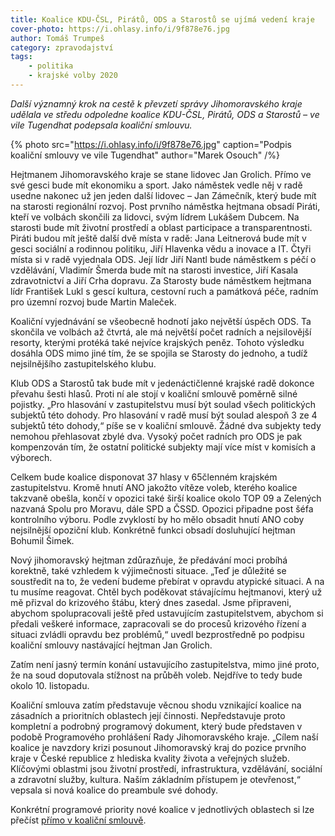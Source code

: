 ```yaml
---
title: Koalice KDU-ČSL, Pirátů, ODS a Starostů se ujímá vedení kraje
cover-photo: https://i.ohlasy.info/i/9f878e76.jpg
author: Tomáš Trumpeš
category: zpravodajství
tags:
    - politika
    - krajské volby 2020
---
```


*Další významný krok na cestě k převzetí správy Jihomoravského kraje udělala ve středu odpoledne koalice KDU-ČSL, Pirátů, ODS a Starostů – ve vile Tugendhat podepsala koaliční smlouvu.*

{% photo src="https://i.ohlasy.info/i/9f878e76.jpg" caption="Podpis koaliční smlouvy ve vile Tugendhat" author="Marek Osouch" /%}

Hejtmanem Jihomoravského kraje se stane lidovec Jan Grolich. Přímo ve své gesci bude mít ekonomiku a sport. Jako náměstek vedle něj v radě usedne nakonec už jen jeden další lidovec – Jan Zámečník, který bude mít na starosti regionální rozvoj. Post prvního náměstka hejtmana obsadí Piráti, kteří ve volbách skončili za lidovci, svým lídrem Lukášem Dubcem. Na starosti bude mít životní prostředí a oblast participace a transparentnosti. Piráti budou mít ještě další dvě místa v radě: Jana Leitnerová bude mít v gesci sociální a rodinnou politiku, Jiří Hlavenka vědu a inovace a IT. Čtyři místa si v radě vyjednala ODS. Její lídr Jiří Nantl bude náměstkem s péčí o vzdělávání, Vladimír Šmerda bude mít na starosti investice, Jiří Kasala zdravotnictví a Jiří Crha dopravu. Za Starosty bude náměstkem hejtmana lídr František Lukl s gescí kultura, cestovní ruch a památková péče, radním pro územní rozvoj bude Martin Maleček.

Koaliční vyjednávání se všeobecně hodnotí jako největší úspěch ODS. Ta skončila ve volbách až čtvrtá, ale má největší počet radních a nejsilovější resorty, kterými protéká také nejvíce krajských peněz. Tohoto výsledku dosáhla ODS mimo jiné tím, že se spojila se Starosty do jednoho, a tudíž nejsilnějšího zastupitelského klubu.

Klub ODS a Starostů tak bude mít v jedenáctičlenné krajské radě dokonce převahu šesti hlasů. Proti ní ale stojí v koaliční smlouvě poměrně silné pojistky. „Pro hlasování v zastupitelstvu musí být soulad všech politických subjektů této dohody. Pro hlasování v radě musí být soulad alespoň 3 ze 4 subjektů této dohody,“ píše se v koaliční smlouvě. Žádné dva subjekty tedy nemohou přehlasovat zbylé dva. Vysoký počet radních pro ODS je pak kompenzován tím, že ostatní politické subjekty mají více míst v komisích a výborech.

Celkem bude koalice disponovat 37 hlasy v 65členném krajském zastupitelstvu. Kromě hnutí ANO jakožto vítěze voleb, kterého koalice takzvaně obešla, končí v opozici také širší koalice okolo TOP 09 a Zelených nazvaná Spolu pro Moravu, dále SPD a ČSSD. Opozici připadne post šéfa kontrolního výboru. Podle zvyklostí by ho mělo obsadit hnutí ANO coby nejsilnější opoziční klub. Konkrétně funkci obsadí dosluhující hejtman Bohumil Šimek.

Nový jihomoravský hejtman zdůrazňuje, že předávání moci probíhá korektně, také vzhledem k výjimečnosti situace. „Teď je důležité se soustředit na to, že vedení budeme přebírat v opravdu atypické situaci. A na tu musíme reagovat. Chtěl bych poděkovat stávajícímu hejtmanovi, který už mě přizval do krizového štábu, který dnes zasedal. Jsme připraveni, abychom spolupracovali ještě před ustavujícím zastupitelstvem, abychom si předali veškeré informace, zapracovali se do procesů krizového řízení a situaci zvládli opravdu bez problémů,“ uvedl bezprostředně po podpisu koaliční smlouvy nastávající hejtman Jan Grolich.

Zatím není jasný termín konání ustavujícího zastupitelstva, mimo jiné proto, že na soud doputovala stížnost na průběh voleb. Nejdříve to tedy bude okolo 10. listopadu.

Koaliční smlouva zatím představuje věcnou shodu vznikající koalice na zásadních a prioritních oblastech její činnosti. Nepředstavuje proto kompletní a podrobný programový dokument, který bude představen v podobě Programového prohlášení Rady Jihomoravského kraje. „Cílem naší koalice je navzdory krizi posunout Jihomoravský kraj do pozice prvního kraje v České republice z hlediska kvality života a veřejných služeb. Klíčovými oblastmi jsou životní prostředí, infrastruktura, vzdělávání, sociální a zdravotní služby, kultura. Naším základním přístupem je otevřenost,“ vepsala si nová koalice do preambule své dohody.

Konkrétní programové priority nové koalice v jednotlivých oblastech si lze přečíst [přímo v koaliční smlouvě](https://data.ohlasy.info/2020/koalicni-smlouva-jmk.pdf).


